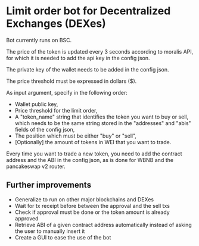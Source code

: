 # Limit order bot for Decentralized Exchanges (DEXes)
Bot currently runs on BSC.

The price of the token is updated every 3 seconds according to moralis API, for which it is needed to add the api key in the config json.

The private key of the wallet needs to be added in the config json.

The price threshold must be expressed in dollars ($).

As input argument, specify in the following order:
- Wallet public key,
- Price threshold for the limit order,
- A "token_name" string that identifies the token you want to buy or sell, which needs to be the same string stored in the "addresses" and "abis" fields of the config json,
- The position which must be either "buy" or "sell",
- [Optionally] the amount of tokens in WEI that you want to trade.

Every time you want to trade a new token, you need to add the contract address and the ABI in the config json, as is done for WBNB and the pancakeswap v2 router.


## Further improvements

- Generalize to run on other major blockchains and DEXes
- Wait for tx receipt before between the approval and the sell txs
- Check if approval must be done or the token amount is already approved
- Retrieve ABI of a given contract address automatically instead of asking the user to manually insert it
- Create a GUI to ease the use of the bot